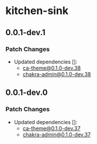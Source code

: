 # kitchen-sink

## 0.0.1-dev.1

### Patch Changes

- Updated dependencies []:
  - ca-theme@0.1.0-dev.38
  - chakra-admin@0.1.0-dev.38

## 0.0.1-dev.0

### Patch Changes

- Updated dependencies []:
  - ca-theme@0.1.0-dev.37
  - chakra-admin@0.1.0-dev.37
